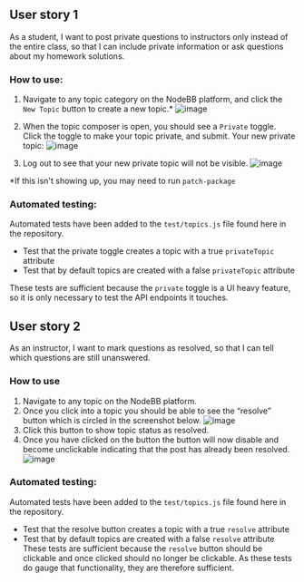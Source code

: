 ## User story 1
As a student, I want to post private questions to instructors only instead of the entire class, so that I can include private information or ask questions about my homework solutions.

### How to use:
1. Navigate to any topic category on the NodeBB platform, and click the `New Topic` button to create a new topic.*
   ![image](https://user-images.githubusercontent.com/50491000/222633743-284b3181-a80b-4d51-92eb-81e90c1a1816.png)

2. When the topic composer is open, you should see a `Private` toggle. Click the toggle to make your topic private, and submit.
   Your new private topic:
   ![image](https://user-images.githubusercontent.com/50491000/222633793-23e34644-d6e1-428b-a491-90c2ef37deca.png)

3. Log out to see that your new private topic will not be visible.
   ![image](https://user-images.githubusercontent.com/50491000/222633828-dfafe3a7-ef76-4b2e-a035-a9b1121c7a66.png)

*If this isn't showing up, you may need to run `patch-package`

### Automated testing:
Automated tests have been added to the `test/topics.js` file found here in the repository.

* Test that the private toggle creates a topic with a true `privateTopic` attribute
* Test that by default topics are created with a false `privateTopic` attribute

These tests are sufficient because the `private` toggle is a UI heavy feature, so it is only necessary to test the API endpoints it touches.

## User story 2
As an instructor, I want to mark questions as resolved, so that I can tell which questions are still unanswered.

### How to use
1. Navigate to any topic on the NodeBB platform.
2. Once you click into a topic you should be able to see the “resolve” button which is circled in the screenshot below.
   ![image](https://user-images.githubusercontent.com/50491000/222633942-8c42dc50-941c-4772-ba69-328a68c4246c.png)
3. Click this button to show topic status as resolved.
4. Once you have clicked on the button the button will now disable and become unclickable indicating that the post has already been resolved.
   ![image](https://user-images.githubusercontent.com/50491000/222633971-866e62cd-f72e-4439-93ed-a9919ef23e8d.png)

### Automated testing:
Automated tests have been added to the `test/topics.js` file found here in the repository.
* Test that the resolve button creates a topic with a true `resolve` attribute
* Test that by default topics are created with a false `resolve` attribute
These tests are sufficient because the `resolve` button should be clickable and once clicked should no longer be clickable. As these tests do gauge that functionality, they are therefore sufficient. 
